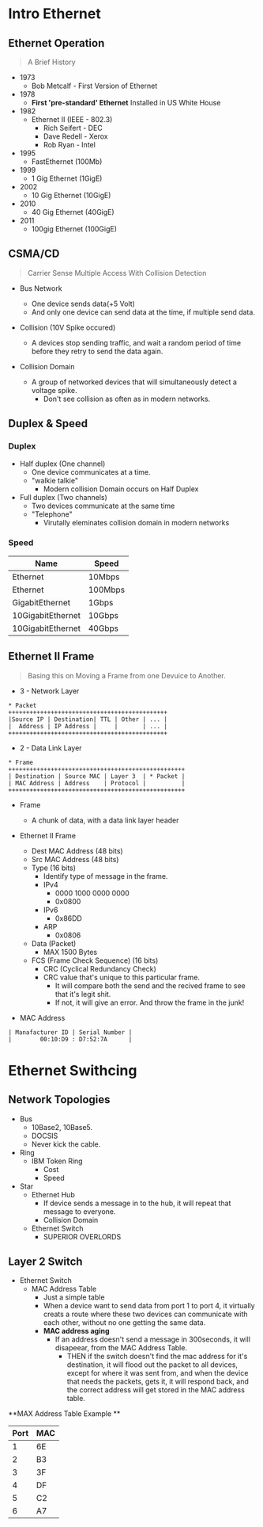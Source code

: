 # Intro Ethernet
## Ethernet Operation
>A Brief History

* 1973
	* Bob Metcalf - First Version of Ethernet
* 1978
	* **First 'pre-standard' Ethernet** Installed in US White House
* 1982
	* Ethernet II (IEEE - 802.3)
		* Rich Seifert - DEC
		* Dave Redell - Xerox
		* Rob Ryan - Intel
* 1995
	* FastEthernet (100Mb)
* 1999
	* 1 Gig Ethernet (1GigE)
* 2002
	* 10 Gig Ethernet (10GigE)
* 2010
	* 40 Gig Ethernet (40GigE)
* 2011
	* 100gig Ethernet (100GigE)

## CSMA/CD
>Carrier Sense Multiple Access With Collision Detection

* Bus Network
	* One device sends data(+5 Volt)
	* And only one device can send data at the time, if multiple send data. 

* Collision (10V Spike occured)
	* A devices stop sending traffic, and wait a random period of time before they retry to send the data again.
* Collision Domain
	* A group of networked devices that will simultaneously detect a voltage spike.
		* Don't see collision as often as in modern networks.

## Duplex & Speed

### Duplex
* Half duplex (One channel)
	* One device communicates at a time.
	* "walkie talkie"
		* Modern collision Domain occurs on Half Duplex
* Full duplex (Two channels)
	* Two devices communicate at the same time
	* "Telephone"
		* Virutally eleminates collision domain in modern networks

### Speed

| Name  			| Speed  |
|-------------------|--------|
| Ethernet  		| 10Mbps | 
| Ethernet 			| 100Mbps| 
| GigabitEthernet  	| 1Gbps  | 
| 10GigabitEthernet	| 10Gbps | 
| 10GigabitEthernet | 40Gbps | 



## Ethernet II Frame
> Basing this on Moving a Frame from one Devuice to Another.

* 3 - Network Layer

```
* Packet
+++++++++++++++++++++++++++++++++++++++++++++
|Source IP | Destination| TTL | Other | ... |
|  Address | IP Address |	  |		  | ... |
+++++++++++++++++++++++++++++++++++++++++++++
```

* 2 - Data Link Layer
```
* Frame
++++++++++++++++++++++++++++++++++++++++++++++++++
| Destination | Source MAC | Layer 3  | * Packet |
| MAC Address | Address    | Protocol | 	     |
++++++++++++++++++++++++++++++++++++++++++++++++++
```
* Frame 
	* A chunk of data, with a data link layer header

* Ethernet II Frame
	* Dest MAC Address (48 bits)
	* Src MAC Address (48 bits) 
	* Type (16 bits)
		* Identify type of message in the frame.
		* IPv4
			* 0000 1000 0000 0000
			* 0x0800
		* IPv6
			* 0x86DD
		* ARP
			* 0x0806
	* Data (Packet)
		* MAX 1500 Bytes
	* FCS (Frame Check Sequence) (16 bits)
		* CRC (Cyclical Redundancy Check)
		* CRC value that's unique to this particular frame.
			* It will compare both the send and the recived frame to see that it's legit shit.
			* If not, it will give an error. And throw the frame in the junk!


* MAC Address
```
| Manafacturer ID | Serial Number |
| 		 00:10:D9 : D7:52:7A	  |
```



# Ethernet Swithcing

## Network Topologies
* Bus 
	* 10Base2, 10Base5.
	* DOCSIS 
	* Never kick the cable.
* Ring 
	* IBM Token Ring
		* Cost 
		* Speed
* Star
	*  Ethernet Hub
		* If device sends a message in to the hub, it will repeat that message to everyone.
		* Collision Domain
	* Ethernet Switch
		* SUPERIOR OVERLORDS

## Layer 2 Switch
* Ethernet Switch
	* MAC Address Table
		* Just a simple table
		* When a device want to send data from port 1 to port 4, it virtually creats a route where these two devices can communicate with each other, without no one getting the same data.
		* **MAC address aging**
			* If an address doesn't send a message in 300seconds, it will disapeear, from the MAC Address Table.
				* THEN if the switch doesn't find the mac address for it's destination, it will flood out the packet to all devices, except for where it was sent from, and when the device that needs the packets, gets it, it will respond back, and the correct address will get stored in the MAC address table.

**MAX Address Table Example **

| Port | MAC |
|------|-----|
|  1   | 6E  |
|  2   | B3  |
|  3   | 3F  |
|  4   | DF  |
|  5   | C2  |
|  6   | A7  |